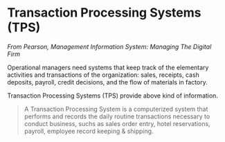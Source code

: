 # Transaction Processing Systems (TPS)
*From Pearson, Management Information System: Managing The Digital Firm*

Operational managers need systems that keep track of the elementary activities and transactions of the organization: sales, receipts, cash deposits, payroll, credit decisions, and the flow of materials in factory. 

Transaction Processing Systems (TPS) provide above kind of information.

>A Transaction Processing System is a computerized system that performs and records the daily routine transactions necessary to conduct business, suchs as sales order entry, hotel reservations, payroll, employee record keeping & shipping.